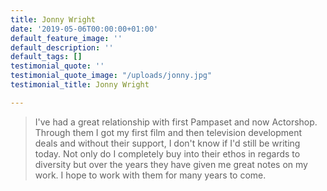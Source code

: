 ```yaml
---
title: Jonny Wright
date: '2019-05-06T00:00:00+01:00'
default_feature_image: ''
default_description: ''
default_tags: []
testimonial_quote: ''
testimonial_quote_image: "/uploads/jonny.jpg"
testimonial_title: Jonny Wright

---
```

> I've had a great relationship with first Pampaset and now Actorshop. Through them I got my first film and then television development deals and without their support, I don't know if I'd still be writing today.  Not only do I completely buy into their ethos in regards to diversity but over the years they have given me great notes on my work.  I hope to work with them for many years to come.